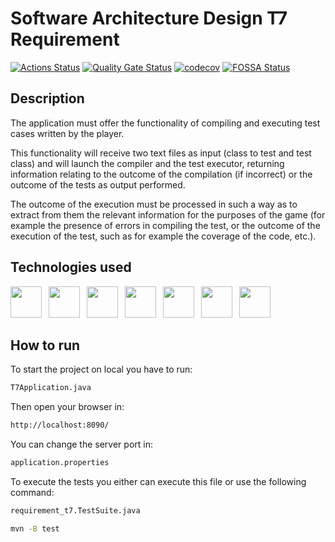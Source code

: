 # Software Architecture Design T7 Requirement

[![Actions Status](https://github.com/Testing-Game-SAD-2023/T7-G26/actions/workflows/ci.yml/badge.svg)](https://github.com/Testing-Game-SAD-2023/T7-G26/actions)
[![Quality Gate Status](https://sonarcloud.io/api/project_badges/measure?project=Testing-Game-SAD-2023_T7-G26&metric=alert_status)](https://sonarcloud.io/summary/new_code?id=Testing-Game-SAD-2023_T7-G26)
[![codecov](https://codecov.io/gh/Testing-Game-SAD-2023/T7-G26/branch/master/graph/badge.svg?token=QO87WH2W7H)](https://codecov.io/gh/Testing-Game-SAD-2023/T7-G26)
[![FOSSA Status](https://app.fossa.com/api/projects/git%2Bgithub.com%2FPabloGarciaFernandez%2FSoftware-Architecture-Design-Project.svg?type=shield)](https://app.fossa.com/projects/git%2Bgithub.com%2FPabloGarciaFernandez%2FSoftware-Architecture-Design-Project?ref=badge_shield)


## Description

The application must offer the functionality of compiling and executing test cases written by the player.

This functionality will receive two text files as input (class to test and test class) and will launch the compiler and the test executor, returning information relating to the outcome of the compilation (if incorrect) or the outcome of the tests as output performed.

The outcome of the execution must be processed in such a way as to extract from them the relevant information for the purposes of the game (for example the presence of errors in compiling the test, or the outcome of the execution of the test, such as for example the coverage of the code, etc.).


## Technologies used

<p float="left">
<a href="https://www.oracle.com/java/" style="margin-right: 0.5em;"><img src="https://img.icons8.com/external-tal-revivo-shadow-tal-revivo/512/external-java-is-a-general-purpose-programming-language-that-is-class-based-logo-shadow-tal-revivo.png" height="50"></a>
<a href="https://maven.apache.org/" style="margin-right: 0.5em;"><img src="https://upload.wikimedia.org/wikipedia/commons/thumb/5/52/Apache_Maven_logo.svg/510px-Apache_Maven_logo.svg.png" height="50"></a>
<a href="https://www.jacoco.org/" style="margin-right: 0.5em;"><img src="http://intellitech.pro/wp-content/uploads/2017/05/Jacoco-icon.png" height="50"></a>
<a href="https://spring.io/" style="margin-right: 0.5em;"><img src="https://upload.wikimedia.org/wikipedia/commons/thumb/4/44/Spring_Framework_Logo_2018.svg/368px-Spring_Framework_Logo_2018.svg.png" height="50"></a>
<a href="https://junit.org/junit5/" style="margin-right: 0.5em;"><img src="https://i0.wp.com/blog.knoldus.com/wp-content/uploads/2020/06/junit5-banner.png?w=982&ssl=1" height="50"></a>
<a href="https://www.w3.org/html/" style="margin-right: 0.5em;"><img src="https://upload.wikimedia.org/wikipedia/commons/thumb/6/61/HTML5_logo_and_wordmark.svg/390px-HTML5_logo_and_wordmark.svg.png" height="50"></a>
<a href="https://github.com/actions" style="margin-right: 0.5em;"><img src="https://avatars.githubusercontent.com/u/44036562?s=200&v=4" height="50"></a>
</p>


## How to run

To start the project on local you have to run:

```bash
T7Application.java
```

Then open your browser in:

```bash
http://localhost:8090/
```

You can change the server port in:

```bash
application.properties
```

To execute the tests you either can execute this file or use the following command:

```bash
requirement_t7.TestSuite.java
```
```bash
mvn -B test
```
